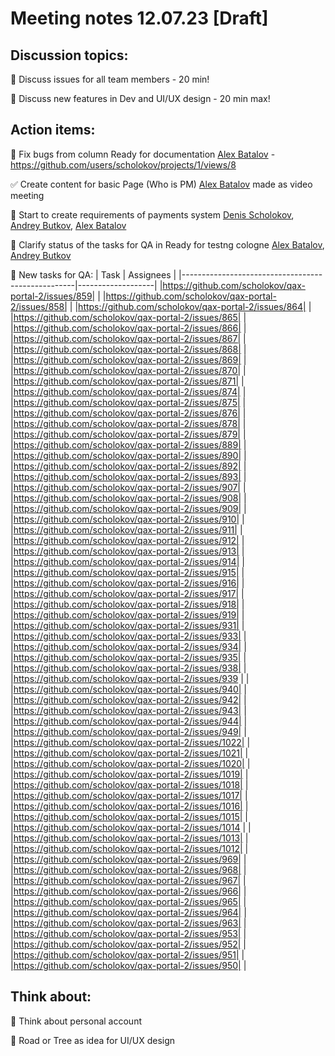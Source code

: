 # Meeting notes 12.07.23 [Draft] 

## Discussion topics: 

:black_square_button: Discuss issues for all team members - 20 min!

:black_square_button: Discuss new features in Dev and UI/UX design - 20 min max!  


## Action items:

:black_square_button: Fix bugs from column Ready for documentation [Alex Batalov](https://github.com/ABatalov) - https://github.com/users/scholokov/projects/1/views/8

:white_check_mark: Create content for basic Page (Who is PM)  [Alex Batalov](https://github.com/ABatalov) made as video meeting

:black_square_button: Start to create requirements of payments system [Denis Scholokov](https://github.com/scholokov), [Andrey Butkov](https://github.com/ButKoff), [Alex Batalov](https://github.com/ABatalov) 

:black_square_button: Clarify status of the tasks for QA in Ready for testng cologne [Alex Batalov](https://github.com/ABatalov), [Andrey Butkov](https://github.com/ButKoff)  

:black_square_button: New tasks for QA: 
| Task                                  | Assignees            | 
|---------------------------------------------------|-------------------|
|https://github.com/scholokov/qax-portal-2/issues/859| |
|https://github.com/scholokov/qax-portal-2/issues/858| |
|https://github.com/scholokov/qax-portal-2/issues/864| |
|https://github.com/scholokov/qax-portal-2/issues/865| |
|https://github.com/scholokov/qax-portal-2/issues/866| |
|https://github.com/scholokov/qax-portal-2/issues/867| |
|https://github.com/scholokov/qax-portal-2/issues/868| |
|https://github.com/scholokov/qax-portal-2/issues/869| |
|https://github.com/scholokov/qax-portal-2/issues/870| |
|https://github.com/scholokov/qax-portal-2/issues/871| |
|https://github.com/scholokov/qax-portal-2/issues/874| |
|https://github.com/scholokov/qax-portal-2/issues/875| |
|https://github.com/scholokov/qax-portal-2/issues/876| |
|https://github.com/scholokov/qax-portal-2/issues/878| |
|https://github.com/scholokov/qax-portal-2/issues/879| |
|https://github.com/scholokov/qax-portal-2/issues/889| |
|https://github.com/scholokov/qax-portal-2/issues/890| |
|https://github.com/scholokov/qax-portal-2/issues/892| |
|https://github.com/scholokov/qax-portal-2/issues/893| |
|https://github.com/scholokov/qax-portal-2/issues/907| |
|https://github.com/scholokov/qax-portal-2/issues/908| |
|https://github.com/scholokov/qax-portal-2/issues/909| |
|https://github.com/scholokov/qax-portal-2/issues/910| |
|https://github.com/scholokov/qax-portal-2/issues/911| |
|https://github.com/scholokov/qax-portal-2/issues/912| |
|https://github.com/scholokov/qax-portal-2/issues/913| |
|https://github.com/scholokov/qax-portal-2/issues/914| |
|https://github.com/scholokov/qax-portal-2/issues/915| |
|https://github.com/scholokov/qax-portal-2/issues/916| |
|https://github.com/scholokov/qax-portal-2/issues/917| |
|https://github.com/scholokov/qax-portal-2/issues/918| |
|https://github.com/scholokov/qax-portal-2/issues/919| |
|https://github.com/scholokov/qax-portal-2/issues/931| | 
|https://github.com/scholokov/qax-portal-2/issues/933| |
|https://github.com/scholokov/qax-portal-2/issues/934| |
|https://github.com/scholokov/qax-portal-2/issues/935| |
|https://github.com/scholokov/qax-portal-2/issues/938| |
|https://github.com/scholokov/qax-portal-2/issues/939 | |
|https://github.com/scholokov/qax-portal-2/issues/940| |
|https://github.com/scholokov/qax-portal-2/issues/942| |
|https://github.com/scholokov/qax-portal-2/issues/943| |
|https://github.com/scholokov/qax-portal-2/issues/944| |
|https://github.com/scholokov/qax-portal-2/issues/949| |
|https://github.com/scholokov/qax-portal-2/issues/1022| |
|https://github.com/scholokov/qax-portal-2/issues/1021| |
|https://github.com/scholokov/qax-portal-2/issues/1020| |
|https://github.com/scholokov/qax-portal-2/issues/1019| |
|https://github.com/scholokov/qax-portal-2/issues/1018| |
|https://github.com/scholokov/qax-portal-2/issues/1017| |
|https://github.com/scholokov/qax-portal-2/issues/1016| |
|https://github.com/scholokov/qax-portal-2/issues/1015| |
|https://github.com/scholokov/qax-portal-2/issues/1014 | |
|https://github.com/scholokov/qax-portal-2/issues/1013| |
|https://github.com/scholokov/qax-portal-2/issues/1012| |
|https://github.com/scholokov/qax-portal-2/issues/969| |
|https://github.com/scholokov/qax-portal-2/issues/968| |
|https://github.com/scholokov/qax-portal-2/issues/967| |
|https://github.com/scholokov/qax-portal-2/issues/966| |
|https://github.com/scholokov/qax-portal-2/issues/965| |
|https://github.com/scholokov/qax-portal-2/issues/964| |
|https://github.com/scholokov/qax-portal-2/issues/963| |
|https://github.com/scholokov/qax-portal-2/issues/953| |
|https://github.com/scholokov/qax-portal-2/issues/952| |
|https://github.com/scholokov/qax-portal-2/issues/951| |
|https://github.com/scholokov/qax-portal-2/issues/950| |



## Think about:  

:black_square_button: Think about personal account 

:black_square_button: Road or Tree as idea for UI/UX design   


 
